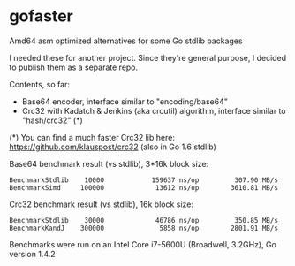 # gofaster
Amd64 asm optimized alternatives for some Go stdlib packages

I needed these for another project. Since they're general purpose, I decided to publish them as a separate repo.

Contents, so far:
* Base64 encoder, interface similar to "encoding/base64"
* Crc32 with Kadatch & Jenkins (aka crcutil) algorithm, interface similar to "hash/crc32" (*)

(*) You can find a much faster Crc32 lib here: https://github.com/klauspost/crc32 (also in Go 1.6 stdlib)

Base64 benchmark result (vs stdlib), 3*16k block size:
```
BenchmarkStdlib    10000            159637 ns/op         307.90 MB/s
BenchmarkSimd     100000             13612 ns/op        3610.81 MB/s
```

Crc32 benchmark result (vs stdlib), 16k block size:
```
BenchmarkStdlib    30000             46786 ns/op         350.85 MB/s
BenchmarkKandJ    300000              5858 ns/op        2801.91 MB/s
```

Benchmarks were run on an Intel Core i7-5600U (Broadwell, 3.2GHz), Go version 1.4.2
